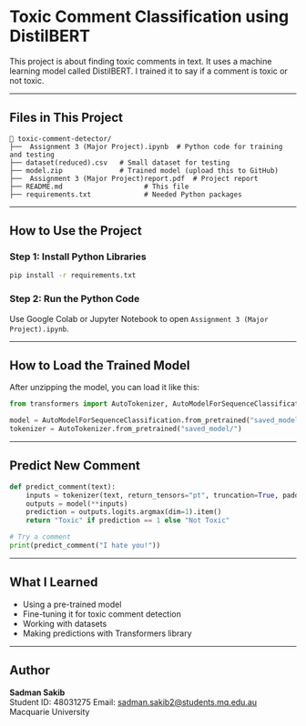 
# Toxic Comment Classification using DistilBERT


This project is about finding toxic comments in text. It uses a machine learning model called DistilBERT. I trained it to say if a comment is toxic or not toxic.

---

## Files in This Project

```
📂 toxic-comment-detector/
├──  Assignment 3 (Major Project).ipynb  # Python code for training and testing
├── dataset(reduced).csv   # Small dataset for testing
├── model.zip              # Trained model (upload this to GitHub)
├──  Assignment 3 (Major Project)report.pdf  # Project report
├── README.md                    # This file
├── requirements.txt             # Needed Python packages
```

---

## How to Use the Project

### Step 1: Install Python Libraries

```bash
pip install -r requirements.txt
```

### Step 2: Run the Python Code

Use Google Colab or Jupyter Notebook to open `Assignment 3 (Major Project).ipynb`.

---

## How to Load the Trained Model

After unzipping the model, you can load it like this:

```python
from transformers import AutoTokenizer, AutoModelForSequenceClassification

model = AutoModelForSequenceClassification.from_pretrained("saved_model/")
tokenizer = AutoTokenizer.from_pretrained("saved_model/")
```

---

## Predict New Comment

```python
def predict_comment(text):
    inputs = tokenizer(text, return_tensors="pt", truncation=True, padding=True)
    outputs = model(**inputs)
    prediction = outputs.logits.argmax(dim=1).item()
    return "Toxic" if prediction == 1 else "Not Toxic"

# Try a comment
print(predict_comment("I hate you!"))
```

---

## What I Learned

- Using a pre-trained model
- Fine-tuning it for toxic comment detection
- Working with datasets
- Making predictions with Transformers library

---

## Author

**Sadman Sakib**  
Student ID: 48031275
Email: sadman.sakib2@students.mq.edu.au  
Macquarie University

